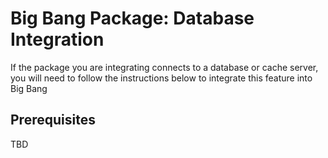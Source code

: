# Big Bang Package: Database Integration

If the package you are integrating connects to a database or cache server, you will need to follow the instructions below to integrate this feature into Big Bang

## Prerequisites

TBD
